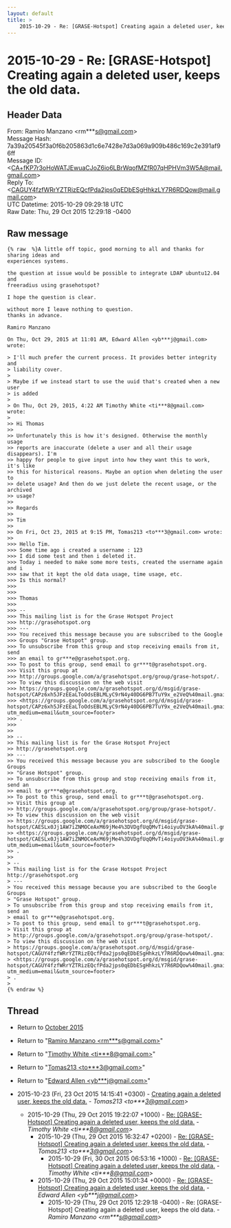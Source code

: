 ```yaml
---
layout: default
title: >
    2015-10-29 - Re: [GRASE-Hotspot] Creating again a deleted user, keeps the old data.
---
```


# 2015-10-29 - Re: [GRASE-Hotspot] Creating again a deleted user, keeps the old data.

## Header Data

From: Ramiro Manzano \<rm***s@gmail.com\><br>
Message Hash: 7a39a20545f3a0f6b205863d1c6e7428e7d3a069a909b486c169c2e391af96ff<br>
Message ID: \<CA+fKP7r3oHoWATJEwuaCJoZ6io6LBrWqofMZfR07qHPHVm3W5A@mail.gmail.com\><br>
Reply To: \<CAGUY4fzfWRrYZTRizEQcfPda2jps0qEDbESgHhkzLY7R6RDQow@mail.gmail.com\><br>
UTC Datetime: 2015-10-29 09:29:18 UTC<br>
Raw Date: Thu, 29 Oct 2015 12:29:18 -0400<br>

## Raw message

```
{% raw  %}A little off topic, good morning to all and thanks for sharing ideas and
experiences systems.

the question at issue would be possible to integrate LDAP ubuntu12.04 and
freeradius using grasehotspot?

I hope the question is clear.

without more I leave nothing to question.
thanks in advance.

Ramiro Manzano

On Thu, Oct 29, 2015 at 11:01 AM, Edward Allen <yb***j@gmail.com> wrote:

> I'll much prefer the current process. It provides better integrity and
> liability cover.
>
> Maybe if we instead start to use the uuid that's created when a new user
> is added
>
> On Thu, Oct 29, 2015, 4:22 AM Timothy White <ti***8@gmail.com> wrote:
>
>> Hi Thomas
>>
>> Unfortunately this is how it's designed. Otherwise the monthly usage
>> reports are inaccurate (delete a user and all their usage disappears). I'm
>> happy for people to give input into how they want this to work, it's like
>> this for historical reasons. Maybe an option when deleting the user to
>> delete usage? And then do we just delete the recent usage, or the archived
>> usage?
>>
>> Regards
>>
>> Tim
>>
>> On Fri, Oct 23, 2015 at 9:15 PM, Tomas213 <to***3@gmail.com> wrote:
>>
>>> Hello Tim.
>>> Some time ago i created a username : 123
>>> I did some test and then i deleted it.
>>> Today i needed to make some more tests, created the username again and i
>>> saw that it kept the old data usage, time usage, etc.
>>> Is this normal?
>>>
>>>
>>> Thomas
>>>
>>> --
>>> This mailing list is for the Grase Hotspot Project
>>> http://grasehotspot.org
>>> ---
>>> You received this message because you are subscribed to the Google
>>> Groups "Grase Hotspot" group.
>>> To unsubscribe from this group and stop receiving emails from it, send
>>> an email to gr***e@grasehotspot.org.
>>> To post to this group, send email to gr***t@grasehotspot.org.
>>> Visit this group at
>>> http://groups.google.com/a/grasehotspot.org/group/grase-hotspot/.
>>> To view this discussion on the web visit
>>> https://groups.google.com/a/grasehotspot.org/d/msgid/grase-hotspot/CAPz6xh5JFzEEaLToOdsEBLMLyC9rN4y40DG6PB7TuY9x_e2VeQ%40mail.gmail.com
>>> <https://groups.google.com/a/grasehotspot.org/d/msgid/grase-hotspot/CAPz6xh5JFzEEaLToOdsEBLMLyC9rN4y40DG6PB7TuY9x_e2VeQ%40mail.gmail.com?utm_medium=email&utm_source=footer>
>>> .
>>>
>>
>> --
>> This mailing list is for the Grase Hotspot Project
>> http://grasehotspot.org
>> ---
>> You received this message because you are subscribed to the Google Groups
>> "Grase Hotspot" group.
>> To unsubscribe from this group and stop receiving emails from it, send an
>> email to gr***e@grasehotspot.org.
>> To post to this group, send email to gr***t@grasehotspot.org.
>> Visit this group at
>> http://groups.google.com/a/grasehotspot.org/group/grase-hotspot/.
>> To view this discussion on the web visit
>> https://groups.google.com/a/grasehotspot.org/d/msgid/grase-hotspot/CAESLx0Jj1AW7iZNMOCeAxM69jMe4%3DVDgfUqQMvTi4oiyuOV3kA%40mail.gmail.com
>> <https://groups.google.com/a/grasehotspot.org/d/msgid/grase-hotspot/CAESLx0Jj1AW7iZNMOCeAxM69jMe4%3DVDgfUqQMvTi4oiyuOV3kA%40mail.gmail.com?utm_medium=email&utm_source=footer>
>> .
>>
> --
> This mailing list is for the Grase Hotspot Project http://grasehotspot.org
> ---
> You received this message because you are subscribed to the Google Groups
> "Grase Hotspot" group.
> To unsubscribe from this group and stop receiving emails from it, send an
> email to gr***e@grasehotspot.org.
> To post to this group, send email to gr***t@grasehotspot.org.
> Visit this group at
> http://groups.google.com/a/grasehotspot.org/group/grase-hotspot/.
> To view this discussion on the web visit
> https://groups.google.com/a/grasehotspot.org/d/msgid/grase-hotspot/CAGUY4fzfWRrYZTRizEQcfPda2jps0qEDbESgHhkzLY7R6RDQow%40mail.gmail.com
> <https://groups.google.com/a/grasehotspot.org/d/msgid/grase-hotspot/CAGUY4fzfWRrYZTRizEQcfPda2jps0qEDbESgHhkzLY7R6RDQow%40mail.gmail.com?utm_medium=email&utm_source=footer>
> .
>
{% endraw %}
```

## Thread

+ Return to [October 2015](/archive/2015/10)

+ Return to "[Ramiro Manzano <rm***s<span>@</span>gmail.com>](/authors/rm___s_at_gmail_com)"
+ Return to "[Timothy White <ti***8<span>@</span>gmail.com>](/authors/ti___8_at_gmail_com)"
+ Return to "[Tomas213 <to***3<span>@</span>gmail.com>](/authors/to___3_at_gmail_com)"
+ Return to "[Edward Allen <yb***j<span>@</span>gmail.com>](/authors/yb___j_at_gmail_com)"

+ 2015-10-23 (Fri, 23 Oct 2015 14:15:41 +0300) - [Creating again a deleted user, keeps the old data.](/archive/2015/10/8343254091f0f6e3823aedc700efbea8567ade0f11fda859deae28471c48ea31) - _Tomas213 \<to***3@gmail.com\>_
  + 2015-10-29 (Thu, 29 Oct 2015 19:22:07 +1000) - [Re: [GRASE-Hotspot] Creating again a deleted user, keeps the old data.](/archive/2015/10/c445bff92acde9a9542f95c2524b37ebe7c25d77025403fbef3ff09005fc3694) - _Timothy White \<ti***8@gmail.com\>_
    + 2015-10-29 (Thu, 29 Oct 2015 16:32:47 +0200) - [Re: [GRASE-Hotspot] Creating again a deleted user, keeps the old data.](/archive/2015/10/6f3e628a1b13f56365a805d1ae0576858133e46bf03ec5be38ec43c2a9b74aee) - _Tomas213 \<to***3@gmail.com\>_
      + 2015-10-29 (Fri, 30 Oct 2015 06:53:16 +1000) - [Re: [GRASE-Hotspot] Creating again a deleted user, keeps the old data.](/archive/2015/10/12ce00f1f361c82499495adebb5b2cf9ec796d266067beef2a7379f1e4c3907e) - _Timothy White \<ti***8@gmail.com\>_
    + 2015-10-29 (Thu, 29 Oct 2015 15:01:34 +0000) - [Re: [GRASE-Hotspot] Creating again a deleted user, keeps the old data.](/archive/2015/10/bed4b2d9140f79e55069eb5863cc399b1a8c5bc1885e1d7fb81bf0c5bf1a37e0) - _Edward Allen \<yb***j@gmail.com\>_
      + 2015-10-29 (Thu, 29 Oct 2015 12:29:18 -0400) - Re: [GRASE-Hotspot] Creating again a deleted user, keeps the old data. - _Ramiro Manzano \<rm***s@gmail.com\>_

